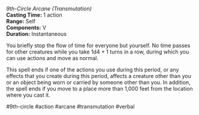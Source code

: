 *9th-Circle Arcane (Transmutation)*  
**Casting Time:** 1 action  
**Range:** Self  
**Components:** V  
**Duration:** Instantaneous

You briefly stop the flow of time for everyone but yourself. No time passes for other creatures while you take 1d4 + 1 turns in a row, during which you can use actions and move as normal.

This spell ends if one of the actions you use during this period, or any effects that you create during this period, affects a creature other than you or an object being worn or carried by someone other than you. In addition, the spell ends if you move to a place more than 1,000 feet from the location where you cast it.

#9th-circle #action #arcane #transmutation #verbal
